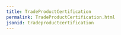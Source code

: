 ```yaml
---
title: TradeProductCertification
permalink: TradeProductCertification.html
jsonid: tradeproductcertification
---
```

